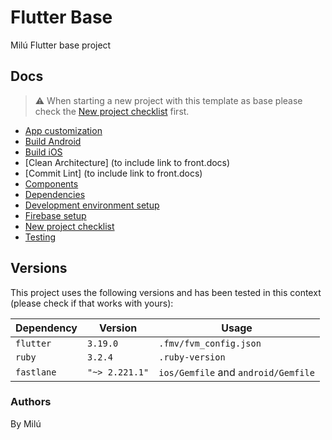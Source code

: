 # Flutter Base

Milú Flutter base project

## Docs

> ⚠️ When starting a new project with this template as base please check the [New project checklist](./docs/new-project-checklist.md) first.

- [App customization](./docs/app-customization/)
- [Build Android](./docs/build/android.md)
- [Build iOS](./docs/build/ios.md)
- [Clean Architecture] (to include link to front.docs)
- [Commit Lint] (to include link to front.docs)
- [Components](./docs/components.md)
- [Dependencies](./docs//dependencies.md)
- [Development environment setup](./docs/dev-environment-setup.md)
- [Firebase setup](./docs/firebase/firebase.md)
- [New project checklist](./docs/new-project-checklist.md)
- [Testing](./docs/testing.md)

## Versions

This project uses the following versions and has been tested in this context
(please check if that works with yours):

| Dependency | Version        | Usage                               |
| ---------- | -------------- | ----------------------------------- |
| `flutter`  | `3.19.0`       | `.fmv/fvm_config.json`              |
| `ruby`     | `3.2.4`        | `.ruby-version`                     |
| `fastlane` | `"~> 2.221.1"` | `ios/Gemfile` and `android/Gemfile` |

### Authors

By Milú
